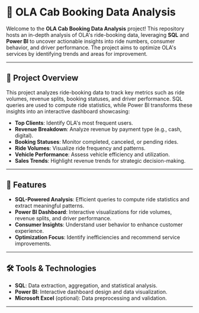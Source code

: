 # 🚖 OLA Cab Booking Data Analysis

Welcome to the **OLA Cab Booking Data Analysis** project! This repository hosts an in-depth analysis of OLA's ride-booking data, leveraging **SQL** and **Power BI** to uncover actionable insights into ride numbers, consumer behavior, and driver performance. The project aims to optimize OLA's services by identifying trends and areas for improvement.

---

## 🌟 Project Overview

This project analyzes ride-booking data to track key metrics such as ride volumes, revenue splits, booking statuses, and driver performance. SQL queries are used to compute ride statistics, while Power BI transforms these insights into an interactive dashboard showcasing:

- **Top Clients**: Identify OLA's most frequent users.
- **Revenue Breakdown**: Analyze revenue by payment type (e.g., cash, digital).
- **Booking Statuses**: Monitor completed, canceled, or pending rides.
- **Ride Volumes**: Visualize ride frequency and patterns.
- **Vehicle Performance**: Assess vehicle efficiency and utilization.
- **Sales Trends**: Highlight revenue trends for strategic decision-making.

---

## 📌 Features

- **SQL-Powered Analysis**: Efficient queries to compute ride statistics and extract meaningful patterns.
- **Power BI Dashboard**: Interactive visualizations for ride volumes, revenue splits, and driver performance.
- **Consumer Insights**: Understand user behavior to enhance customer experience.
- **Optimization Focus**: Identify inefficiencies and recommend service improvements.

---

## 🛠 Tools & Technologies

- **SQL**: Data extraction, aggregation, and statistical analysis.
- **Power BI**: Interactive dashboard design and data visualization.
- **Microsoft Excel** (optional): Data preprocessing and validation.

---

